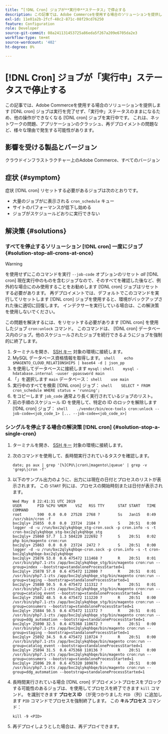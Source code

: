 ```yaml
---
title: “[!DNL Cron] ジョブが**実行中**ステータス」で停止する
description: この記事では、Adobe Commerceを使用する場合のソリューションを提供します [!DNL cron] ジョブは実行を完了せず、「実行中」ステータスのままになるため、他の操作ができなくなる [!DNL cron] ジョブを実行中です。 これは、ネットワークの問題、アプリケーションのクラッシュ、再デプロイメントの問題など、様々な理由で発生する可能性があります。
exl-id: 11e01a2b-2fcf-48c2-871c-08f29cd76250
feature: Configuration
role: Developer
source-git-commit: 08a241131453725a86eda5f267a209e6705da2e3
workflow-type: tm+mt
source-wordcount: '402'
ht-degree: 0%

---
```


# [!DNL Cron] ジョブが「実行中」ステータスで停止する

この記事では、Adobe Commerceを使用する場合のソリューションを提供します [!DNL cron] ジョブは実行を完了せず、「実行中」ステータスのままになるため、他の操作ができなくなる [!DNL cron] ジョブを実行中です。 これは、ネットワークの問題、アプリケーションのクラッシュ、再デプロイメントの問題など、様々な理由で発生する可能性があります。

## 影響を受ける製品とバージョン

クラウドインフラストラクチャー上のAdobe Commerce、すべてのバージョン

## 症状 {#symptom}

症状 [!DNL cron] リセットする必要があるジョブは次のとおりです。

* 大量のジョブがに表示される `cron_schedule` キュー
* サイトのパフォーマンスが低下し始める
* ジョブがスケジュールどおりに実行できない

## 解決策 {#solutions}

### すべてを停止するソリューション [!DNL cron] 一度にジョブ {#solution-stop-all-crons-at-once}

>[!WARNING]
>
>を使用せずにこのコマンドを実行 `--job-code` オプションのリセット *all* [!DNL cron] 現在実行中のものを含むジョブなので、そのすべてを確認した後など、例外的な場合にのみ使用することをお勧めします [!DNL cron] ジョブはリセットする必要があります。 再デプロイメントでは、デフォルトでこのコマンドを実行してリセットします [!DNL cron] ジョブを使用すると、環境がバックアップされた後に適切に回復します。 インデクサーを実行している場合は、この解決策を使用しないでください。

この問題を解決するには、をリセットする必要があります [!DNL cron] を使用したジョブ `cron:unlock` コマンド。 このコマンドは、 [!DNL cron] データベース内のジョブ。他のスケジュールされたジョブを続行できるようにジョブを強制的に終了します。

1. ターミナルを開き、 [SSH キー](https://experienceleague.adobe.com/en/docs/commerce-cloud-service/user-guide/develop/secure-connections) 対象の環境に接続します。
1. MySQL データベース資格情報を取得します。    ```shell    echo $MAGENTO_CLOUD_RELATIONSHIPS | base64 -d | json_pp    ```
1. を使用してデータベースに接続します `mysql` :    ```shell    mysql -hdatabase.internal -uuser -ppassword main    ```
1. 「」を選択します `main` データベース：    ```shell    use main    ```
1. 実行中のすべてを検索 [!DNL cron] ジョブ：    ```shell    SELECT * FROM cron_schedule WHERE status = 'running';    ```
1. をコピーします `job_code` 通常より長く実行されているジョブのリスト。
1. 前の手順のスケジュール ID を使用して、特定の ID のロックを解除します [!DNL cron] ジョブ：    ```shell    ./vendor/bin/ece-tools cron:unlock --job-code=<job_code_1> [... --job-code=<job_code_x>]    ```

### シングルを停止する場合の解決策 [!DNL cron] {#solution-stop-a-single-cron}

1. ターミナルを開き、 [SSH キー](https://experienceleague.adobe.com/en/docs/commerce-cloud-service/user-guide/develop/secure-connections) 対象の環境に接続します。
1. 次のコマンドを使用して、長時間実行されているタスクを確認します。

   ```date; ps aux | grep '[%]CPU\|cron\|magento\|queue' | grep -v 'grep\|cron -f'```

1. 以下のサンプル出力のように、出力には現在の日付とプロセスのリストが表示されます。 この `START` 列には、プロセスの開始時刻または日付が表示されます。

   ```
   Wed May  8 22:41:31 UTC 2019
   USER       PID %CPU %MEM    VSZ   RSS TTY      STAT START   TIME COMMAND
   root       590  0.0  0.0  27528  2768 ?        Ss   Jan15   0:49 /usr/sbin/cron -f
   bxc2qly+ 25855  0.0  0.0  23724  2184 ?        S    20:51   0:00 logger -d -u /run/bxc2qlykqhbqe_stg-cron.sock -p cron.info -s -t cron-bxc2qlykqhbqe_stg-bxc2qlykqhbqe_stg
   bxc2qly+ 25860 57.7  1.3 584220 222692 ?       S    20:51   0:02 php bin/magento cron:run
   bxc2qly+ 25863  0.0  0.0  23724  2472 ?        S    20:51   0:00 logger -d -u /run/bxc2qlykqhbqe-cron.sock -p cron.info -s -t cron-bxc2qlykqhbqe-bxc2qlykqhbqe
   bxc2qly+ 25876 53.0  0.6 475472 111468 ?       R    20:51   0:01 /usr/bin/php7.1-zts /app/bxc2qlykqhbqe_stg/bin/magento cron:run --group=index --bootstrap=standaloneProcessStarted=1
   bxc2qly+ 25878 57.0  0.6 475472 112080 ?       R    20:51   0:01 /usr/bin/php7.1-zts /app/bxc2qlykqhbqe_stg/bin/magento cron:run --group=staging --bootstrap=standaloneProcessStarted=1
   bxc2qly+ 25880 50.5  0.6 475472 111312 ?       R    20:51   0:01 /usr/bin/php7.1-zts /app/bxc2qlykqhbqe_stg/bin/magento cron:run --group=catalog_event --bootstrap=standaloneProcessStarted=1
   bxc2qly+ 25882 48.5  0.6 475472 111220 ?       R    20:51   0:00 /usr/bin/php7.1-zts /app/bxc2qlykqhbqe_stg/bin/magento cron:run --group=consumers --bootstrap=standaloneProcessStarted=1
   bxc2qly+ 25884 50.5  0.6 475472 111372 ?       R    20:51   0:01 /usr/bin/php7.1-zts /app/bxc2qlykqhbqe_stg/bin/magento cron:run --group=ddg_automation --bootstrap=standaloneProcessStarted=1
   bxc2qly+ 25890 32.5  0.6 475368 110672 ?       R    20:51   0:00 /usr/bin/php7.1-zts /app/bxc2qlykqhbqe/bin/magento cron:run --group=staging --bootstrap=standaloneProcessStarted=1
   bxc2qly+ 25892 34.5  0.6 475472 110724 ?       R    20:51   0:00 /usr/bin/php7.1-zts /app/bxc2qlykqhbqe/bin/magento cron:run --group=catalog_event --bootstrap=standaloneProcessStarted=1
   bxc2qly+ 25894 31.5  0.6 475368 110136 ?       R    20:51   0:00 /usr/bin/php7.1-zts /app/bxc2qlykqhbqe/bin/magento cron:run --group=consumers --bootstrap=standaloneProcessStarted=1
   bxc2qly+ 25896 29.0  0.6 475320 109876 ?       R    20:51   0:00 /usr/bin/php7.1-zts /app/bxc2qlykqhbqe/bin/magento cron:run --group=ddg_automation --bootstrap=standaloneProcessStarted=1
   ```

1. 長時間実行されている場合 [!DNL cron] デプロイメントプロセスをブロックする可能性のあるジョブは、を使用してプロセスを終了できます `kill` コマンド。 を識別できます **プロセス ID** （が見つかりました `PID` （列）に追加します `PID` コマンドでプロセスを強制終了します。
この **キルプロセス** コマンド：

   ```kill -9 <PID>```

1. 再デプロイしようとした場合は、再デプロイできます。
